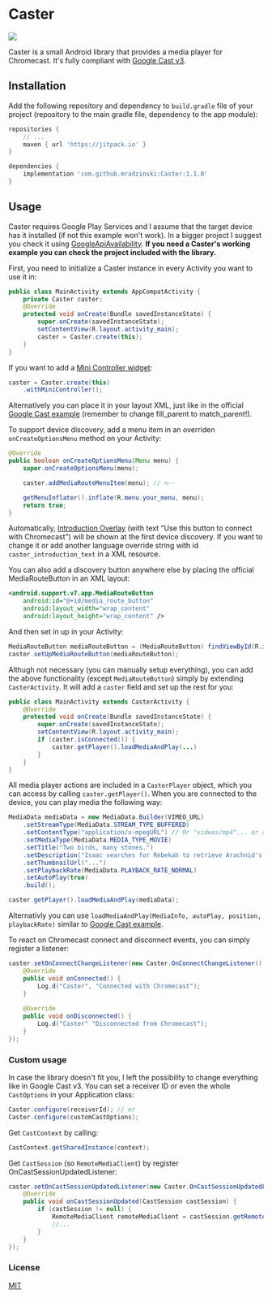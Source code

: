 # Caster
[![](https://jitpack.io/v/mradzinski/Caster.svg)](https://jitpack.io/#mradzinski/Caster)

Caster is a small Android library that provides a media player for Chromecast. It's fully compliant with [Google Cast v3][Cast_v3].
## Installation
Add the following repository and dependency to `build.gradle` file of your project (repository to the main gradle file, dependency to the app module):
```gradle
repositories {
    // ...
    maven { url 'https://jitpack.io' }
}

dependencies {
    implementation 'com.github.mradzinski:Caster:1.1.0'
}
```
## Usage
Caster requires Google Play Services and I assume that the target device has it installed (if not this example won't work). In a bigger project I suggest you check it using [GoogleApiAvailability][Google_availability].
**If you need a Caster's working example you can check the project included with the library.**

First, you need to initialize a Caster instance in every Activity you want to use it in:
```java
public class MainActivity extends AppCompatActivity {
    private Caster caster;
    @Override
    protected void onCreate(Bundle savedInstanceState) {
        super.onCreate(savedInstanceState);
        setContentView(R.layout.activity_main);
        caster = Caster.create(this);
    }
}
```
If you want to add a [Mini Controller widget][Mini_Controller_Info]:
```java
caster = Caster.create(this)
    .withMiniController();
```
Alternatively you can place it in your layout XML, just like in the official [Google Cast example][Mini_Controller_Implementation] (remember to change fill_parent to match_parent!).

To support device discovery, add a menu item in an overriden `onCreateOptionsMenu` method on your Activity:
```java
@Override
public boolean onCreateOptionsMenu(Menu menu) {
    super.onCreateOptionsMenu(menu);

    caster.addMediaRouteMenuItem(menu); // <--

    getMenuInflater().inflate(R.menu.your_menu, menu);
    return true;
}
```
Automatically, [Introduction Overlay][Introduction_Overlay] (with text "Use this button to connect with Chromecast") will be shown at the first device discovery. If you want to change it or add another language override string with id `caster_introduction_text` in a XML resource.

You can also add a discovery button anywhere else by placing the official MediaRouteButton in an XML layout:
```xml
<android.support.v7.app.MediaRouteButton
    android:id="@+id/media_route_button"
    android:layout_width="wrap_content"
    android:layout_height="wrap_content" />
```
And then set in up in your Activity:
```java
MediaRouteButton mediaRouteButton = (MediaRouteButton) findViewById(R.id.media_route_button);
caster.setUpMediaRouteButton(mediaRouteButton);
```
Althugh not necessary (you can manually setup everything), you can add the above functionality (except `MediaRouteButton`) simply by extending `CasterActivity`. It will add a `caster` field and set up the rest for you:
```java
public class MainActivity extends CasterActivity {
    @Override
    protected void onCreate(Bundle savedInstanceState) {
        super.onCreate(savedInstanceState);
        setContentView(R.layout.activity_main);
        if (caster.isConnected()) {
            caster.getPlayer().loadMediaAndPlay(...)
        }
    }
}
```
All media player actions are included in a `CasterPlayer` object, which you can access by calling `caster.getPlayer()`.
When you are connected to the device, you can play media the following way:
```java
MediaData mediaData = new MediaData.Builder(VIMEO_URL)
    .setStreamType(MediaData.STREAM_TYPE_BUFFERED)
    .setContentType("application/x-mpegURL") // Or "videos/mp4"... or any supported content type
    .setMediaType(MediaData.MEDIA_TYPE_MOVIE)
    .setTitle("Two birds, many stones.")
    .setDescription("Isaac searches for Rebekah to retrieve Arachnid's stolen XP.")
    .setThumbnailUrl("...")
    .setPlaybackRate(MediaData.PLAYBACK_RATE_NORMAL)
    .setAutoPlay(true)
    .build();

caster.getPlayer().loadMediaAndPlay(mediaData);
```
Alternativly you can use `loadMediaAndPlay(MediaInfo, autoPlay, position, playbackRate)` similar to [Google Cast example][Cast_load_media].

To react on Chromecast connect and disconnect events, you can simply register a listener:
```java
caster.setOnConnectChangeListener(new Caster.OnConnectChangeListener() {
    @Override
    public void onConnected() {
        Log.d("Caster", "Connected with Chromecast");
    }
    
    @Override
    public void onDisconnected() {
        Log.d("Caster" "Disconnected from Chromecast");
    }
});
```
### Custom usage
In case the library doesn't fit you, I left the possibility to change everything like in Google Cast v3.
You can set a receiver ID or even the whole `CastOptions` in your Application class:
```java
Caster.configure(receiverId); // or
Caster.configure(customCastOptions);
```
Get `CastContext` by calling:
```java
CastContext.getSharedInstance(context);
```
Get `CastSession` (so `RemoteMediaClient`) by register OnCastSessionUpdatedListener:
```java
caster.setOnCastSessionUpdatedListener(new Caster.OnCastSessionUpdatedListener() {
    @Override
    public void onCastSessionUpdated(CastSession castSession) {
        if (castSession != null) {
            RemoteMediaClient remoteMediaClient = castSession.getRemoteMediaClient();
            //...
        }
    }
});
```
### License
[MIT][License]

[//]: #
   [Cast_v3]: <https://developers.google.com/cast/docs/developers>
   [Mini_Controller_Info]: <https://developers.google.com/cast/docs/design_checklist/sender#sender-mini-controller>
   [Mini_Controller_Implementation]: <https://developers.google.com/cast/docs/android_sender_integrate#add_mini_controller>
   [Cast_load_media]: <https://developers.google.com/cast/docs/android_sender_integrate#load_media>
   [Google_availability]: <https://developers.google.com/android/reference/com/google/android/gms/common/GoogleApiAvailability>
   [Introduction_Overlay]: <https://developers.google.com/cast/docs/design_checklist/cast-button#prompting>
   [License]: <https://github.com/mradzinski/Caster/blob/master/LICENSE>